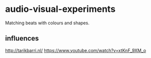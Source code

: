 # audio-visual-experiments
Matching beats with colours and shapes.

## influences
http://tarikbarri.nl/
https://www.youtube.com/watch?v=xtKnF_9XM_o
